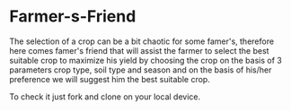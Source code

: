 # Farmer-s-Friend
The selection of a crop can be a bit chaotic for some famer's, therefore here comes famer's friend that will assist the farmer to select the best suitable crop to maximize his yield by choosing the crop on the basis of 3 parameters crop type, soil type and season and on the basis of his/her preference we will suggest him the best suitable crop.

To check it just fork and clone on your local device.
